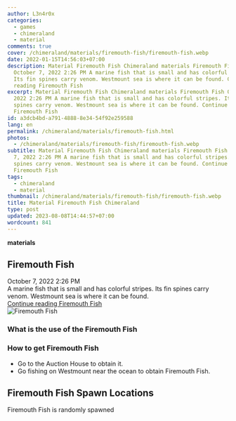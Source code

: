 ```yaml
---
author: L3n4r0x
categories:
  - games
  - chimeraland
  - material
comments: true
cover: /chimeraland/materials/firemouth-fish/firemouth-fish.webp
date: 2022-01-15T14:56:03+07:00
description: Material Firemouth Fish Chimeraland materials Firemouth Fish
  October 7, 2022 2:26 PM A marine fish that is small and has colorful stripes.
  Its fin spines carry venom. Westmount sea is where it can be found. Continue
  reading Firemouth Fish
excerpt: Material Firemouth Fish Chimeraland materials Firemouth Fish October 7,
  2022 2:26 PM A marine fish that is small and has colorful stripes. Its fin
  spines carry venom. Westmount sea is where it can be found. Continue reading
  Firemouth Fish
id: a3dcb4bd-a791-4888-8e34-54f92e259588
lang: en
permalink: /chimeraland/materials/firemouth-fish.html
photos:
  - /chimeraland/materials/firemouth-fish/firemouth-fish.webp
subtitle: Material Firemouth Fish Chimeraland materials Firemouth Fish October
  7, 2022 2:26 PM A marine fish that is small and has colorful stripes. Its fin
  spines carry venom. Westmount sea is where it can be found. Continue reading
  Firemouth Fish
tags:
  - chimeraland
  - material
thumbnail: /chimeraland/materials/firemouth-fish/firemouth-fish.webp
title: Material Firemouth Fish Chimeraland
type: post
updated: 2023-08-08T14:44:57+07:00
wordcount: 841
---
```


<link
  rel="stylesheet"
  href="https://rawcdn.githack.com/dimaslanjaka/Web-Manajemen/870a349/css/bootstrap-5-3-0-alpha3-wrapper.css"
/>
<section id="bootstrap-wrapper">
  <div data-bs-theme="dark">
    <div
      class="row g-0 border rounded overflow-hidden flex-md-row mb-4 shadow-sm position-relative bg-dark text-light"
    >
      <div class="col p-4 d-flex flex-column position-static">
        <strong class="d-inline-block mb-2 text-success">materials</strong>
        <h2 class="mb-0">Firemouth Fish</h2>
        <div class="mb-1 text-muted">October 7, 2022 2:26 PM</div>
        <div class="mb-2 border p-1">
          A marine fish that is small and has colorful stripes. Its fin spines
          carry venom. Westmount sea is where it can be found.
        </div>
        <a
          href="/chimeraland/materials/firemouth-fish.html"
          class="stretched-link d-none text-primary"
          >Continue reading Firemouth Fish</a
        >
      </div>
      <div class="col-auto d-none d-md-block d-lg-block">
        <img
          src="https://www.webmanajemen.com/chimeraland/materials/firemouth-fish/firemouth-fish.webp"
          alt="Firemouth Fish"
        />
      </div>
    </div>
    <div class="row">
      <div class="col-lg-6 col-12 mb-2">
        <div class="card">
          <div class="card-body">
            <h3 class="card-title">What is the use of the Firemouth Fish</h3>
            <div class="card-text"><ul></ul></div>
          </div>
        </div>
      </div>
      <div class="col-lg-6 col-12 mb-2">
        <div class="card">
          <div class="card-body">
            <h3 class="card-title">How to get Firemouth Fish</h3>
            <div class="card-text">
              <ul>
                <li>Go to the Auction House to obtain it.</li>
                <li>
                  Go fishing on Westmount near the ocean to obtain Firemouth
                  Fish.
                </li>
              </ul>
            </div>
          </div>
        </div>
      </div>
      <div class="col-12 mb-2">
        <h2>Firemouth Fish Spawn Locations</h2>
        <p>Firemouth Fish is randomly spawned</p>
      </div>
    </div>
  </div>
</section>
